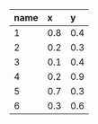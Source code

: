 |name|x|y|
|:----|:----|:----|
|1|0.8|0.4|
|2|0.2|0.3|
|3|0.1|0.4|
|4|0.2|0.9|
|5|0.7|0.3|
|6|0.3|0.6|